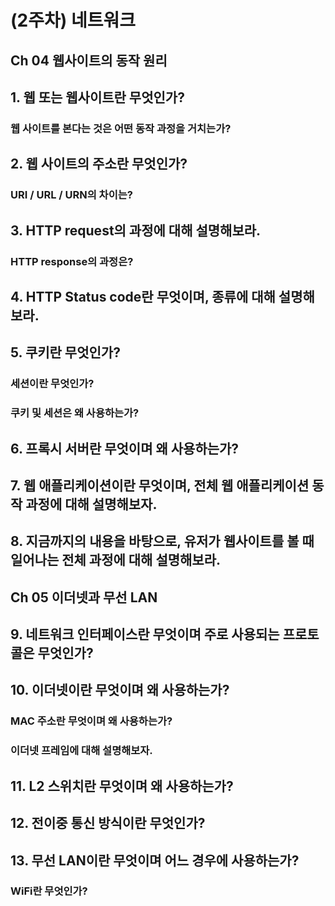 # (2주차) 네트워크
## Ch 04 웹사이트의 동작 원리

## 1. 웹 또는 웹사이트란 무엇인가?
### 웹 사이트를 본다는 것은 어떤 동작 과정을 거치는가?

## 2. 웹 사이트의 주소란 무엇인가?
### URI / URL / URN의 차이는?

## 3. HTTP request의 과정에 대해 설명해보라.
### HTTP response의 과정은?

## 4. HTTP Status code란 무엇이며, 종류에 대해 설명해보라.

## 5. 쿠키란 무엇인가?
### 세션이란 무엇인가?
### 쿠키 및 세션은 왜 사용하는가?

## 6. 프록시 서버란 무엇이며 왜 사용하는가?

## 7. 웹 애플리케이션이란 무엇이며, 전체 웹 애플리케이션 동작 과정에 대해 설명해보자.

## 8. 지금까지의 내용을 바탕으로, 유저가 웹사이트를 볼 때 일어나는 전체 과정에 대해 설명해보라.

## Ch 05 이더넷과 무선 LAN

## 9. 네트워크 인터페이스란 무엇이며 주로 사용되는 프로토콜은 무엇인가?

## 10. 이더넷이란 무엇이며 왜 사용하는가?
### MAC 주소란 무엇이며 왜 사용하는가?
### 이더넷 프레임에 대해 설명해보자.

## 11. L2 스위치란 무엇이며 왜 사용하는가?

## 12. 전이중 통신 방식이란 무엇인가?

## 13. 무선 LAN이란 무엇이며 어느 경우에 사용하는가?
### WiFi란 무엇인가?
